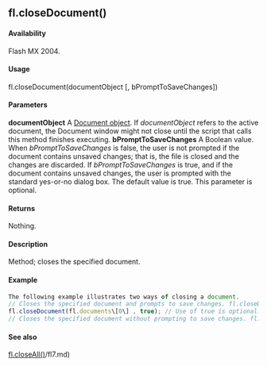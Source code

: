 ## fl.closeDocument()

#### Availability

Flash MX 2004.

#### Usage

fl.closeDocument(documentObject \[, bPromptToSaveChanges\])

#### Parameters

**documentObject** A [Document object](../Document_object/document_summary.md). If *documentObject* refers to the active document, the Document window might not close until the script that calls this method finishes executing.
**bPromptToSaveChanges** A Boolean value. When *bPromptToSaveChanges* is false, the user is not prompted if the document contains unsaved changes; that is, the file is closed and the changes are discarded. If *bPromptToSaveChanges* is true, and if the document contains unsaved changes, the user is prompted with the standard yes-or-no dialog box. The default value is true. This parameter is optional.

#### Returns

Nothing.

#### Description

Method; closes the specified document.

#### Example

```javascript
The following example illustrates two ways of closing a document.
// Closes the specified document and prompts to save changes. fl.closeDocument(fl.documents\[0\]);
fl.closeDocument(fl.documents\[0\] , true); // Use of true is optional.
// Closes the specified document without prompting to save changes. fl.closeDocument(fl.documents\[0\], false);

```
#### See also

[fl.closeAll()](../flash_object_(fl)/fl7.md)/fl7.md)
